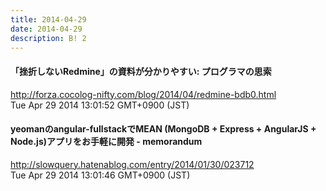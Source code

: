 ```yaml
---
title: 2014-04-29
date: 2014-04-29
description: B! 2
---
```


#### 「挫折しないRedmine」の資料が分かりやすい: プログラマの思索
http://forza.cocolog-nifty.com/blog/2014/04/redmine-bdb0.html<br>
Tue Apr 29 2014 13:01:52 GMT+0900 (JST)<br>


#### yeomanのangular-fullstackでMEAN (MongoDB + Express +  AngularJS + Node.js)アプリをお手軽に開発 - memorandum
http://slowquery.hatenablog.com/entry/2014/01/30/023712<br>
Tue Apr 29 2014 13:01:46 GMT+0900 (JST)<br>


